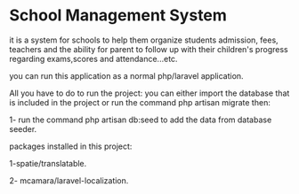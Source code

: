 # School Management System

it is a system for schools to help them organize students admission, fees, teachers and the ability for parent to follow up with their children's progress regarding exams,scores and attendance...etc.

you can run this application as a normal php/laravel application.

All you have to do to run the project: you can either import the database that is included in the project or run 
the command php artisan migrate then:

1- run the command php artisan db:seed to add the data from database seeder.

packages installed in this project:

1-spatie/translatable.

2- mcamara/laravel-localization.



